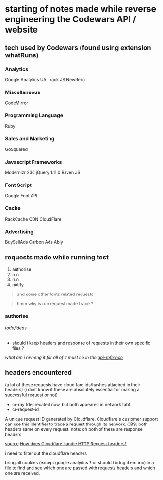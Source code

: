 # starting of notes made while reverse engineering the Codewars API / website

## tech used by Codewars (found using extension whatRuns)

### Analytics
Google Analytics UA
Track JS
NewRelic
### Miscellaneous
CodeMirror
### Programming Language
Ruby
### Sales and Marketing
GoSquared
### Javascript Frameworks
Modernizr 230
jQuery 1.11.0
Raven JS	
### Font Script
Google Font API
### Cache
RackCache
CDN
CloudFlare
### Advertising
BuySellAds
Carbon Ads
Ably


## requests made while running **test**

1. authorise
2. run
3. run
4. notify
> and some other fonts related requests

> hmm why is run request made twice ?

### **authorise**

###### todo/ideas
* should i keep headers and response of requests in their own specific files ? 

_what am i rev-eng it for all of it must be in the [api-refernce](https://dev.codewars.com/#api-reference)_

## __headers encountered__

(a lot of these requests have cloud fare ids/hashes attached in their headers)
(i dont know if these are absolutely essential for making a successful request or not)

* cr-ray (deprecated now, but both appeared in network tab)
* cr-request-id

A unique request ID generated by Cloudflare. Cloudflare's customer support can use this identifier to trace a request through its network.
OBS: both headers same on every request.
note: oh both of these are response headers

[source](https://dri.es/headers?url=https://dri.es)
[How does Cloudflare handle HTTP Request headers?](https://support.cloudflare.com/hc/en-us/articles/200170986-How-does-Cloudflare-handle-HTTP-Request-headers-)

i need to filter out the cloudflare headers 

bring all cookies (except google analytics ? or should i bring them too) in a file to
find and see which one are passed with requests headers and which one are received.